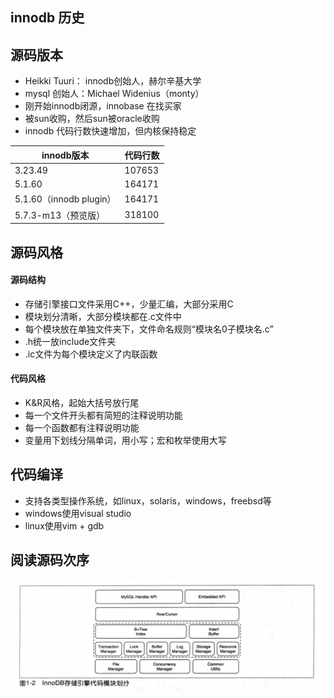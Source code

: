 ## innodb 历史
## 源码版本
- Heikki Tuuri： innodb创始人，赫尔辛基大学
- mysql 创始人：Michael Widenius（monty）
- 刚开始innodb闭源，innobase 在找买家
- 被sun收购，然后sun被oracle收购
- innodb 代码行数快速增加，但内核保持稳定

innodb版本 | 代码行数
---|---
3.23.49 | 107653
5.1.60 | 164171
5.1.60（innodb plugin） | 164171
5.7.3-m13（预览版） | 318100


## 源码风格
#### 源码结构
- 存储引擎接口文件采用C++，少量汇编，大部分采用C
- 模块划分清晰，大部分模块都在.c文件中
- 每个模块放在单独文件夹下，文件命名规则“模块名0子模块名.c”
- .h统一放include文件夹
- .ic文件为每个模块定义了内联函数
#### 代码风格
- K&R风格，起始大括号放行尾
- 每一个文件开头都有简短的注释说明功能
- 每一个函数都有注释说明功能
- 变量用下划线分隔单词，用小写；宏和枚举使用大写
## 代码编译
- 支持各类型操作系统，如linux，solaris，windows，freebsd等
- windows使用visual studio
- linux使用vim + gdb
## 阅读源码次序
![innodb模块划分](pic/innodb%20%E5%86%85%E6%A0%B8%E6%A6%82%E8%A7%881.png)
## 